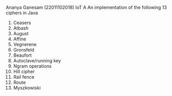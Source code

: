 Ananya Ganesam (22011102018) IoT A 
An implementation of the following 13 ciphers in Java
1) Ceasers 
2) Atbash
3) August
4) Affine
5) Vegnerene
6) Gronsfeld
7) Beaufort
8) Autoclave/running key
9) Ngram operations
10) Hill cipher
11) Rail fence
12) Route
13) Myszkowiski

